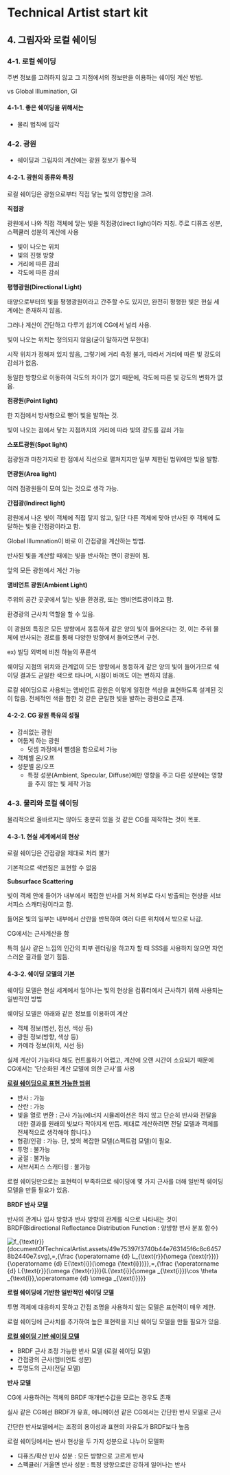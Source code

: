 # Technical Artist start kit

## 4. 그림자와 로컬 쉐이딩

### 4-1. 로컬 쉐이딩 

주변 정보를 고려하지 않고 그 지점에서의 정보만을 이용하는 쉐이딩 계산 방법. 

vs Global Illumination, GI

#### 4-1-1. 좋은 쉐이딩을 위해서는 

* 물리 법칙에 입각

### 4-2. 광원

* 쉐이딩과 그림자의 계산에는 광원 정보가 필수적 

#### 4-2-1. 광원의 종류와 특징

로컬 쉐이딩은 광원으로부터 직접 닿는 빛의 영향만을 고려.

**직접광**

광원에서 나와 직접 객체에 닿는 빛을 직접광(direct light)이라 지칭. 주로 디퓨즈 성분, 스펙큘러 성분의 계산에 사용

* 빛이 나오는 위치
* 빛의 진행 방향
* 거리에 따른 감쇠
* 각도에 따른 감쇠



**평행광원(Directional Light)**

태양으로부터의 빛을 평행광원이라고 간주할 수도 있지만, 완전히 평행한 빛은 현실 세계에는 존재하지 않음. 

그러나 계산이 간단하고 다루기 쉽기에 CG에서 널리 사용. 

빛이 나오는 위치는 정의되지 않음(굳이 말하자면 무한대)

시작 위치가 정해져 있지 않음, 그렇기에 거리 측정 불가, 따라서 거리에 따른 빛 강도의 감쇠가 없음.  

동일한 방향으로 이동하여 각도의 차이가 없기 때문에, 각도에 따른 빛 강도의 변화가 없음. 



**점광원(Point light)**

한 지점에서 방사형으로 뻗어 빛을 발하는 것. 

빛이 나오는 점에서 닿는 지점까지의 거리에 따라 빛의 강도를 감쇠 가능



**스포트광원(Spot light)**

점광원과 마찬가지로 한 점에서 직선으로 펼쳐지지만 일부 제한된 범위에만 빛을 발함. 



**면광원(Area light)**

여러 점광원들이 모여 있는 것으로 생각 가능. 



**간접광(Indirect light)**

광원에서 나온 빛이 객체에 직접 닿지 않고, 일단 다른 객체에 맞아 반사된 후 객체에 도달하는 빛을 간접광이라고 함. 

Global Illumnation이 바로 이 간접광을 계산하는 방법.

반사된 빛을 계산할 때에는 빛을 반사하는 면이 광원이 됨.

앞의 모든 광원에서 계산 가능



**앰비언트 광원(Ambient Light)**

주위의 공간 곳곳에서 닿는 빛을 환경광, 또는 앰비언트광이라고 함. 

환경광의 근사치 역할을 할 수 있음. 

이 광원의 특징은 모든 방향에서 동등하게 같은 양의 빛이 들어온다는 것, 이는 주위 물체에 반사되는 경로를 통해 다양한 방향에서 들어오면서 구현.  

ex) 빌딩 외벽에 비친 하늘의 푸른색 

쉐이딩 지점의 위치와 관계없이 모든 방향에서 동등하게 같은 양의 빛이 들어가므로 쉐이딩 결과도 균일한 색으로 타나며, 시점이 바껴도 이는 변하지 않음. 

로컬 쉐이딩으로 사용되는 앰비언트 광원은 이렇게 일정한 색상을 표현하도록 설계된 것이 많음. 전체적인 색을 합한 것 같은 균일한 빛을 발하는 광원으로 존재. 

#### 4-2-2. CG 광원 특유의 성질

* 감쇠없는 광원
* 어둡게 하는 광원
  * 덧셈 과정에서 뺄셈을 함으로써 가능
* 객체별 온/오프
* 성분별 온/오프 
  * 특정 성분(Ambient, Specular, Diffuse)에만 영향을 주고 다른 성분에는 영향을 주지 않는 빛 제작 가능

### 4-3. 물리와 로컬 쉐이딩

물리적으로 올바르지는 않아도 충분히 있을 것 같은 CG를 제작하는 것이 목표.

#### 4-3-1. 현실 세계에서의 현상 

로컬 쉐이딩은 간접광을 제대로 처리 불가

기본적으로 색번짐은 표현할 수 없음

 

**Subsurface Scattering**

빛이 객체 안에 들어가 내부에서 복잡한 반사를 거쳐 외부로 다시 방출되는 현상을 서브서피스 스캐터링이라고 함.

들어온 빛의 일부는 내부에서 산란을 반복하여 여러 다른 위치에서 밖으로 나감. 

CG에서는 근사계산을 함 

특히 실사 같은 느낌의 인간의 피부 렌더링을 하고자 할 때 SSS를 사용하지 않으면 자연스러운 결과를 얻기 힘듬.



#### 4-3-2. 쉐이딩 모델의 기본

쉐이딩 모델은 현실 세계에서 일어나는 빛의 현상을 컴퓨터에서 근사하기 위해 사용되는 일반적인 방법

쉐이딩 모델은 아래와 같은 정보를 이용하여 계산

* 객체 정보(법선, 접선, 색상 등)
* 광원 정보(방향, 색상 등)
* 카메라 정보(위치, 시선 등)

실제 계산이 가능하다 해도 컨트롤하기 어렵고, 계산에 오랜 시간이 소요되기 때문에 CG에서는 '단순화된 계산 모델에 의한 근사'를 사용



**<u>로컬 쉐이딩으로 표현 가능한 범위</u>**

* 반사 : 가능
* 산란 : 가능
* 빛을 열로 변환 : 근사 가능(에너지 시뮬레이션은 하지 않고 단순히 반사와 전달을 더한 결과를 원래의 빛보다 작아지게 만듬. 제대로 계산하려면 전달 모델과 객체를 전체적으로 생각해야 합니다.)
* 형광/인광 : 가능. 단, 빛의 복잡한 모델(스펙트럼 모델)이 필요.
* 투명 : 불가능
* 굴절 : 불가능
* 서브서피스 스캐터링 : 불가능

로컬 쉐이딩만으로는 표현력이 부족하므로 쉐이딩에 몇 가지 근사를 더해 일반적 쉐이딩 모델을 만들 필요가 있음.



**BRDF 반사 모델**

반사의 관계나 입사 방향과 반사 방향의 관계를 식으로 나타내는 것이 BRDF(Bidirectional Reflectance Distribution Function : 양방향 반사 분포 함수)

![f_{\text{r}}(documentOfTechnicalArtist.assets/49e75397f3740b44e763145f6c8c64578b2440e7.svg)\,=\,{\frac {\operatorname {d} L_{\text{r}}(\omega _{\text{r}})}{\operatorname {d} E_{\text{i}}(\omega _{\text{i}})}}\,=\,{\frac {\operatorname {d} L_{\text{r}}(\omega _{\text{r}})}{L_{\text{i}}(\omega _{\text{i}})\cos \theta _{\text{i}}\,\operatorname {d} \omega _{\text{i}}}}](https://wikimedia.org/api/rest_v1/media/math/render/svg/49e75397f3740b44e763145f6c8c64578b2440e7)



**로컬 쉐이딩에 기반한 일반적인 쉐이딩 모델**

투명 객체에 대응하지 못하고 간접 조명을 사용하지 않는 모델은 표현력이 매우 제한. 

로컬 쉐이딩에 근사치를 추가하여 높은 표현력을 지닌 쉐이딩 모델을 만들 필요가 있음. 



**<u>로컬 쉐이딩 기반 쉐이딩 모델</u>**

* BRDF 근사 조정 가능한 반사 모델 (로컬 쉐이딩 모델)
* 간접광의 근사(앰비언트 성분)
* 투명도의 근사(전달 모델)



**반사 모델**

CG에 사용하려는 객체의 BRDF 매개변수값을 모르는 경우도 존재

실사 같은 CG에선 BRDF가 유효, 애니메이션 같은 CG에서는 간단한 반사 모델로 근사

간단한 반사보델에서는 조정의 용이성과 표현의 자유도가 BRDF보다 높음

 로컬 쉐이딩에서는 반사 현상을 두 가지 성분으로 나누어 모델화

* 디퓨즈/확산 반사 성분 : 모든 방향으로 고르게 반사
* 스펙큘러/ 거울면 반사 성분 : 특정 방향으로만 강하게 일어나는 반사 